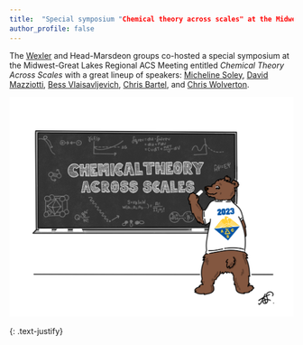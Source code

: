 ```yaml
---
title:  "Special symposium "Chemical theory across scales" at the Midwest-Great Lakes Regional ACS meeting"
author_profile: false
---
```


The [Wexler](https://wexlergroup.github.io/) and Head-Marsdeon groups co-hosted a special symposium at the Midwest-Great Lakes Regional ACS Meeting entitled <em> Chemical Theory Across Scales </em> with a great lineup of speakers:
[Micheline Soley](https://sites.google.com/site/michelinesoley/), [David Mazziotti](https://mazziotti.uchicago.edu/), [Bess Vlaisavljevich](https://usdchemistry.com/vlaisavljevich/), [Chris Bartel](https://bartel.cems.umn.edu/), and [Chris Wolverton](https://sites.google.com/site/wolvertonresearchgroup/).

 <img src="/assets/images/chem-theory-acs.png" alt="">

{: .text-justify}
